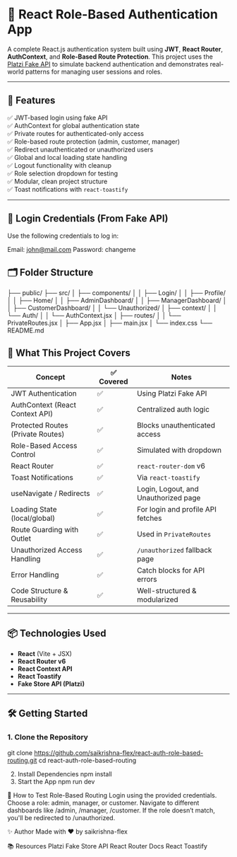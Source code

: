 # 🔐 React Role-Based Authentication App

A complete React.js authentication system built using **JWT**, **React Router**, **AuthContext**, and **Role-Based Route Protection**. This project uses the [Platzi Fake API](https://fakeapi.platzi.com/en/rest/auth-jwt/) to simulate backend authentication and demonstrates real-world patterns for managing user sessions and roles.

---

## 🚀 Features

✅ JWT-based login using fake API  
✅ AuthContext for global authentication state  
✅ Private routes for authenticated-only access  
✅ Role-based route protection (admin, customer, manager)  
✅ Redirect unauthenticated or unauthorized users  
✅ Global and local loading state handling  
✅ Logout functionality with cleanup  
✅ Role selection dropdown for testing  
✅ Modular, clean project structure  
✅ Toast notifications with `react-toastify`

---

## 🔐 Login Credentials (From Fake API)

Use the following credentials to log in:

Email: john@mail.com
Password: changeme

## 🗂️ Folder Structure

├── public/
├── src/
│ ├── components/
│ │ ├── Login/
│ │ ├── Profile/
│ │ ├── Home/
│ │ ├── AdminDashboard/
│ │ ├── ManagerDashboard/
│ │ ├── CustomerDashboard/
│ │ └── Unauthorized/
│ ├── context/
│ │ └── Auth/
│ │ └── AuthContext.jsx
│ ├── routes/
│ │ └── PrivateRoutes.jsx
│ ├── App.jsx
│ ├── main.jsx
│ └── index.css
└── README.md

## 📌 What This Project Covers

| Concept                           | ✅ Covered | Notes                                |
|-----------------------------------|------------|--------------------------------------|
| JWT Authentication                | ✅         | Using Platzi Fake API                |
| AuthContext (React Context API)   | ✅         | Centralized auth logic               |
| Protected Routes (Private Routes) | ✅         | Blocks unauthenticated access        |
| Role-Based Access Control         | ✅         | Simulated with dropdown              |
| React Router                      | ✅         | `react-router-dom` v6                |
| Toast Notifications               | ✅         | Via `react-toastify`                 |
| useNavigate / Redirects           | ✅         | Login, Logout, and Unauthorized page |
| Loading State (local/global)      | ✅         | For login and profile API fetches    |
| Route Guarding with Outlet        | ✅         | Used in `PrivateRoutes`              |
| Unauthorized Access Handling      | ✅         | `/unauthorized` fallback page        |
| Error Handling                    | ✅         | Catch blocks for API errors          |
| Code Structure & Reusability      | ✅         | Well-structured & modularized        |

---

## 📦 Technologies Used

- **React** (Vite + JSX)
- **React Router v6**
- **React Context API**
- **React Toastify**
- **Fake Store API (Platzi)**

---

## 🛠️ Getting Started

### 1. Clone the Repository

git clone https://github.com/saikrishna-flex/react-auth-role-based-routing.git
cd react-auth-role-based-routing

2. Install Dependencies
npm install
3. Start the App
npm run dev

🧪 How to Test Role-Based Routing
Login using the provided credentials.
Choose a role: admin, manager, or customer.
Navigate to different dashboards like /admin, /manager, /customer.
If the role doesn’t match, you'll be redirected to /unauthorized.

✨ Author
Made with ❤️ by saikrishna-flex

📚 Resources
Platzi Fake Store API
React Router Docs
React Toastify

